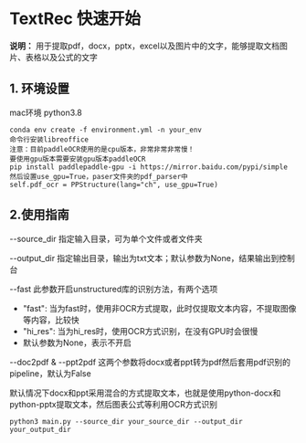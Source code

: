 # TextRec 快速开始

**说明：**  用于提取pdf，docx，pptx，excel以及图片中的文字，能够提取文档图片、表格以及公式的文字

## 1. 环境设置
mac环境 python3.8
```
conda env create -f environment.yml -n your_env
命令行安装libreoffice
注意：目前paddleOCR使用的是cpu版本，非常非常非常慢！
要使用gpu版本需要安装gpu版本paddleOCR
pip install paddlepaddle-gpu -i https://mirror.baidu.com/pypi/simple
然后设置use_gpu=True，paser文件夹的pdf_parser中
self.pdf_ocr = PPStructure(lang="ch", use_gpu=True)
```
## 2.使用指南

--source_dir 指定输入目录，可为单个文件或者文件夹

--output_dir 指定输出目录，输出为txt文本；默认参数为None，结果输出到控制台

--fast 此参数开启unstructured库的识别方法，有两个选项
* "fast": 当为fast时，使用非OCR方式提取，此时仅提取文本内容，不提取图像等内容，比较快
* "hi_res": 当为hi_res时，使用OCR方式识别，在没有GPU时会很慢
* 默认参数为None，表示不开启

--doc2pdf & --ppt2pdf 这两个参数将docx或者ppt转为pdf然后套用pdf识别的pipeline，默认为False

默认情况下docx和ppt采用混合的方式提取文本，也就是使用python-docx和python-pptx提取文本，然后图表公式等利用OCR方式识别

```commandline
python3 main.py --source_dir your_source_dir --output_dir your_output_dir
```